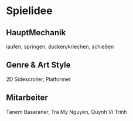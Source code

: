 # Spielidee

## HauptMechanik 
laufen, springen, ducken/kriechen, schießen

## Genre & Art Style
2D Sidescroller, Platformer

## Mitarbeiter
Tanem Basaraner, Tra My Nguyen, Quynh Vi Trinh
